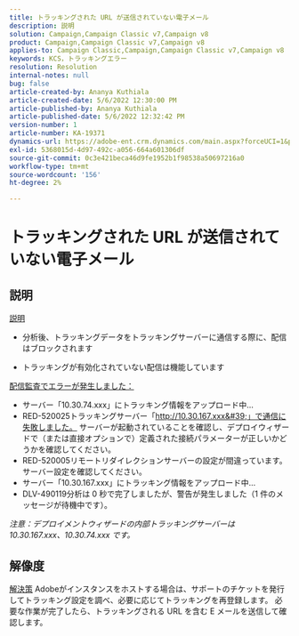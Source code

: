 ```yaml
---
title: トラッキングされた URL が送信されていない電子メール
description: 説明
solution: Campaign,Campaign Classic v7,Campaign v8
product: Campaign,Campaign Classic v7,Campaign v8
applies-to: Campaign Classic,Campaign,Campaign Classic v7,Campaign v8
keywords: KCS，トラッキングエラー
resolution: Resolution
internal-notes: null
bug: false
article-created-by: Ananya Kuthiala
article-created-date: 5/6/2022 12:30:00 PM
article-published-by: Ananya Kuthiala
article-published-date: 5/6/2022 12:32:42 PM
version-number: 1
article-number: KA-19371
dynamics-url: https://adobe-ent.crm.dynamics.com/main.aspx?forceUCI=1&pagetype=entityrecord&etn=knowledgearticle&id=b64d0139-38cd-ec11-a7b5-0022480b639b
exl-id: 5368015d-4d97-492c-a056-664a601306df
source-git-commit: 0c3e421beca46d9fe1952b1f98538a50697216a0
workflow-type: tm+mt
source-wordcount: '156'
ht-degree: 2%

---
```


# トラッキングされた URL が送信されていない電子メール

## 説明

<u>説明</u>
- 分析後、トラッキングデータをトラッキングサーバーに通信する際に、配信はブロックされます

- トラッキングが有効化されていない配信は機能しています



<u>配信監査でエラーが発生しました：</u>

- サーバー「10.30.74.xxx」にトラッキング情報をアップロード中…
- RED-520025トラッキングサーバー「http://10.30.167.xxx&#39;」で通信に失敗しました。 サーバーが起動されていることを確認し、デプロイウィザードで（または直接オプションで）定義された接続パラメーターが正しいかどうかを確認してください。
- RED-520005リモートリダイレクションサーバーの設定が間違っています。 サーバー設定を確認してください。
- サーバー「10.30.167.xxx」にトラッキング情報をアップロード中…
- DLV-490119分析は 0 秒で完了しましたが、警告が発生しました（1 件のメッセージが待機中です）。


*注意：デプロイメントウィザードの内部トラッキングサーバーは10.30.167.xxx、10.30.74.xxx です。*


## 解像度

<u>解決策</u>
Adobeがインスタンスをホストする場合は、サポートのチケットを発行してトラッキング設定を調べ、必要に応じてトラッキングを再登録します。 必要な作業が完了したら、トラッキングされる URL を含む E メールを送信して確認します。

